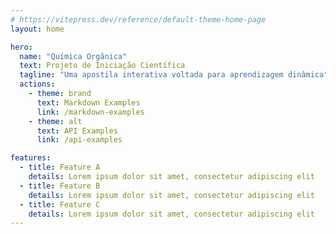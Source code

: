 ```yaml
---
# https://vitepress.dev/reference/default-theme-home-page
layout: home

hero:
  name: "Química Orgânica"
  text: Projeto de Iniciação Científica
  tagline: "Uma apostila interativa voltada para aprendizagem dinâmica"
  actions:
    - theme: brand
      text: Markdown Examples
      link: /markdown-examples
    - theme: alt
      text: API Examples
      link: /api-examples

features:
  - title: Feature A
    details: Lorem ipsum dolor sit amet, consectetur adipiscing elit
  - title: Feature B
    details: Lorem ipsum dolor sit amet, consectetur adipiscing elit
  - title: Feature C
    details: Lorem ipsum dolor sit amet, consectetur adipiscing elit
---
```

